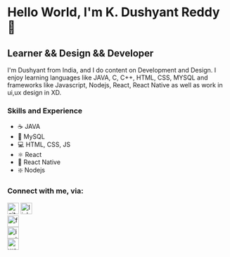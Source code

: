 # Hello World, I'm K. Dushyant Reddy 👋
## Learner && Design && Developer  

I'm Dushyant from India, and I do content on Development and Design. I enjoy learning languages like JAVA, C, C++, HTML, CSS, MYSQL and frameworks like Javascript, Nodejs, React, React Native as well as work in ui,ux design in XD.

### Skills and Experience
* ☕ JAVA
* 🐬 MySQL
* 💻 HTML, CSS, JS
* ⚛ React
* 📱 React Native
* ❇️ Nodejs


### Connect with me, via:
[<img src='https://cdn.jsdelivr.net/npm/simple-icons@3.0.1/icons/github.svg' alt='github' width='26px'>](https://github.com/Dushyant029)
[<img src='https://cdn.jsdelivr.net/npm/simple-icons@3.0.1/icons/linkedin.svg' alt='linkedin' width='26px'>](https://www.linkedin.com/in/k-dushyant-reddy-060234165/)  
[<img src='https://cdn.jsdelivr.net/npm/simple-icons@3.0.1/icons/facebook.svg' alt='facebook' width='26px'>](https://www.facebook.com/Dushyant-Reddy/100005478945548)  
[<img src='https://cdn.jsdelivr.net/npm/simple-icons@3.0.1/icons/instagram.svg' alt='instagram' width='26px'>](https://www.instagram.com/dushi_hrx/)  
[<img src='https://cdn.jsdelivr.net/npm/simple-icons@3.0.1/icons/icloud.svg' alt='website' width='26px'>](http://kdushyantreddy.me/)  




